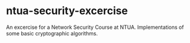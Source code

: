 # ntua-security-excercise
An excercise for a Network Security Course at NTUA. Implementations of some basic cryptographic algorithms.
